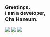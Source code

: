 <h3>Greetings.<br/>
I am a developer,</br>
Cha Haneum.</h3>

<img src="https://hits.seeyoufarm.com/api/count/incr/badge.svg?url=https%3A%2F%2Fgithub.com%2Fchebread&count_bg=%23000000&title_bg=%23000000&icon_color=%23FFFFFF&title=Hits&edge_flat=false"/> <a href="https://url.kr/u8c3oj"><img src="https://img.shields.io/badge/Blog-000000?style=round-square&logoColor=white"></a> <a href="https://www.instagram.com/miraexhoi"> <a href="mailto:miraexhoi@gmail.com"><img src="https://img.shields.io/badge/Email-000000?style=round-square&logoColor=white"></a>
